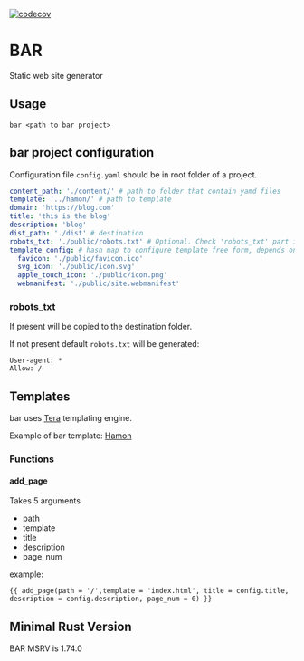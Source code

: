 [![codecov](https://codecov.io/gh/Lurk/bar/graph/badge.svg?token=YNyVwXX7qn)](https://codecov.io/gh/Lurk/bar)

# BAR

Static web site generator

## Usage

```shell
bar <path to bar project>
```

## bar project configuration

Configuration file `config.yaml` should be in root folder of a project.

```yaml
content_path: './content/' # path to folder that contain yamd files
template: '../hamon/' # path to template
domain: 'https://blog.com' 
title: 'this is the blog'
description: 'blog'
dist_path: './dist' # destination
robots_txt: './public/robots.txt' # Optional. Check 'robots_txt' part in this document for more info
template_config: # hash map to configure template free form, depends on a template
  favicon: './public/favicon.ico'
  svg_icon: './public/icon.svg'
  apple_touch_icon: './public/icon.png'
  webmanifest: './public/site.webmanifest'
```

### robots_txt

If present will be copied to the destination folder.

If not present default `robots.txt` will be generated:

```text
User-agent: *
Allow: /
```

## Templates

bar uses [Tera](https://crates.io/crates/tera) templating engine.

Example of bar template: [Hamon](https://github.com/Lurk/Hamon)

### Functions

#### add_page

Takes 5 arguments

- path
- template
- title
- description
- page_num

example:

```htmldjango
{{ add_page(path = '/',template = 'index.html', title = config.title, description = config.description, page_num = 0) }}

```

## Minimal Rust Version

BAR MSRV is 1.74.0
